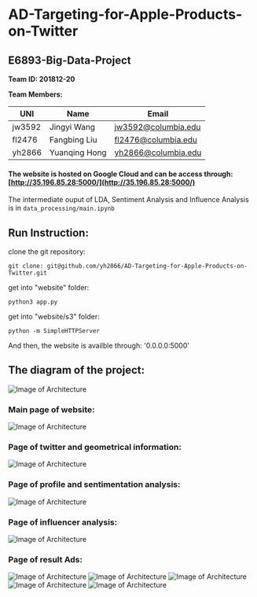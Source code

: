 # AD-Targeting-for-Apple-Products-on-Twitter

## E6893-Big-Data-Project

**Team ID: 201812-20**

**Team Members:**

|UNI     |       Name             |           Email        |
| ------ |  -------------------   |   ---------------------|
|jw3592  |   Jingyi Wang            | jw3592@columbia.edu |
|fl2476  |  Fangbing Liu           | fl2476@columbia.edu    |
|yh2866  |   Yuanqing Hong        |  yh2866@columbia.edu   |

#### The website is hosted on Google Cloud and can be access through: [http://35.196.85.28:5000/](http://35.196.85.28:5000/)

The intermediate ouput of LDA, Sentiment Analysis and Influence Analysis is in ```data_processing/main.ipynb``` 

## Run Instruction:

clone the git repository: 

`git clone: git@github.com/yh2866/AD-Targeting-for-Apple-Products-on-Twitter.git`

get into "website" folder:

`python3 app.py`

get into "website/s3" folder:

`python -m SimpleHTTPServer`

And then, the website is availble through: '0.0.0.0:5000'





## The diagram of the project:
![Image of Architecture](https://github.com/yh2866/AD-Targeting-for-Apple-Products-on-Twitter/blob/master/website/img/diagram2.png)

### Main page of website:
![Image of Architecture](https://github.com/yh2866/AD-Targeting-for-Apple-Products-on-Twitter/blob/master/website/img/main.png)

### Page of twitter and geometrical information:
![Image of Architecture](https://github.com/yh2866/AD-Targeting-for-Apple-Products-on-Twitter/blob/master/website/img/geo.png)

### Page of profile and sentimentation analysis:
![Image of Architecture](https://github.com/yh2866/AD-Targeting-for-Apple-Products-on-Twitter/blob/master/website/img/sen.png)

### Page of influencer analysis:
![Image of Architecture](https://github.com/yh2866/AD-Targeting-for-Apple-Products-on-Twitter/blob/master/website/img/influ.png)

### Page of result Ads:
![Image of Architecture](https://github.com/yh2866/AD-Targeting-for-Apple-Products-on-Twitter/blob/master/website/img/ad-banner.png)
![Image of Architecture](https://github.com/yh2866/AD-Targeting-for-Apple-Products-on-Twitter/blob/master/website/img/ad-airpod.png)
![Image of Architecture](https://github.com/yh2866/AD-Targeting-for-Apple-Products-on-Twitter/blob/master/website/img/ad-ipad.png)
![Image of Architecture](https://github.com/yh2866/AD-Targeting-for-Apple-Products-on-Twitter/blob/master/website/img/ad-macbook.png)
![Image of Architecture](https://github.com/yh2866/AD-Targeting-for-Apple-Products-on-Twitter/blob/master/website/img/ad-iphone.png)
